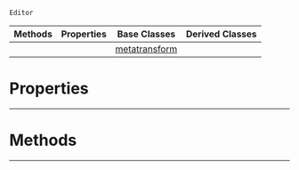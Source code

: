  `Editor`

|Methods|Properties|Base Classes|Derived Classes|
|---|---|---|---|
| | |[metatransform](https://github.com/PlasmaEngine/PlasmaDocs/blob/master/code_reference/class_reference/metatransform.markdown)| |


 #  Properties


---  
 #  Methods


---  
 

 
